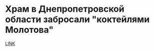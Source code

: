 # Храм в Днепропетровской области забросали "коктейлями Молотова"



[LINK](https://varlamov.ru/2058404.html)